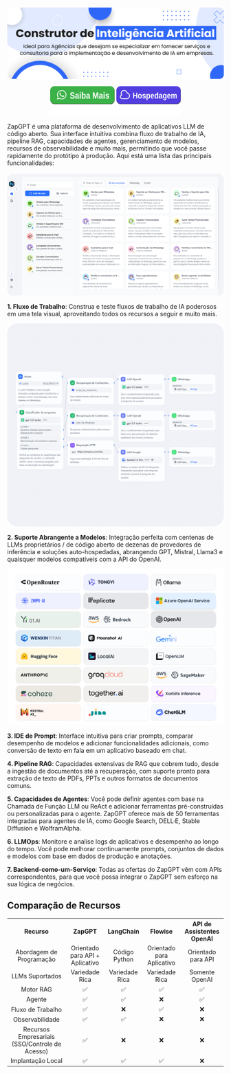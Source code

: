 <img alt="Static Badge" src="images/artificial_intelligence.png"></a>

<p align="center">
    <a href="https://wa.me/message/LC7ABX3MOJEFL1" target="_blank">
        <img width="150" alt="Static Badge" src="images/action.svg"></a>
    <a href="https://wa.me/message/LC7ABX3MOJEFL2" target="_blank">
        <img width="150" alt="Static Badge" src="images/action-2.svg"></a>
</p>

ZapGPT é uma plataforma de desenvolvimento de aplicativos LLM de código aberto. Sua interface intuitiva combina fluxo de trabalho de IA, pipeline RAG, capacidades de agentes, gerenciamento de modelos, recursos de observabilidade e muito mais, permitindo que você passe rapidamente do protótipo à produção. Aqui está uma lista das principais funcionalidades:
</br> </br>
 <img alt="Static Badge" src="images/Home.png"></a>

**1. Fluxo de Trabalho**: 
  Construa e teste fluxos de trabalho de IA poderosos em uma tela visual, aproveitando todos os recursos a seguir e muito mais.

 <img alt="Static Badge" src="images/Workflow.png"></a>

**2. Suporte Abrangente a Modelos**: 
  Integração perfeita com centenas de LLMs proprietários / de código aberto de dezenas de provedores de inferência e soluções auto-hospedadas, abrangendo GPT, Mistral, Llama3 e quaisquer modelos compatíveis com a API do OpenAI.

<img alt="Static Badge" src="images/LLM.png"></a>

**3. IDE de Prompt**: 
  Interface intuitiva para criar prompts, comparar desempenho de modelos e adicionar funcionalidades adicionais, como conversão de texto em fala em um aplicativo baseado em chat. 

**4. Pipeline RAG**: 
  Capacidades extensivas de RAG que cobrem tudo, desde a ingestão de documentos até a recuperação, com suporte pronto para extração de texto de PDFs, PPTs e outros formatos de documentos comuns.

**5. Capacidades de Agentes**: 
  Você pode definir agentes com base na Chamada de Função LLM ou ReAct e adicionar ferramentas pré-construídas ou personalizadas para o agente. ZapGPT oferece mais de 50 ferramentas integradas para agentes de IA, como Google Search, DELL·E, Stable Diffusion e WolframAlpha.

**6. LLMOps**: 
  Monitore e analise logs de aplicativos e desempenho ao longo do tempo. Você pode melhorar continuamente prompts, conjuntos de dados e modelos com base em dados de produção e anotações.

**7. Backend-como-um-Serviço**: 
  Todas as ofertas do ZapGPT vêm com APIs correspondentes, para que você possa integrar o ZapGPT sem esforço na sua lógica de negócios.

## Comparação de Recursos
<table style="width: 100%;">
  <tr>
    <th align="center">Recurso</th>
    <th align="center">ZapGPT</th>
    <th align="center">LangChain</th>
    <th align="center">Flowise</th>
    <th align="center">API de Assistentes OpenAI</th>
  </tr>
  <tr>
    <td align="center">Abordagem de Programação</td>
    <td align="center">Orientado para API + Aplicativo</td>
    <td align="center">Código Python</td>
    <td align="center">Orientado para Aplicativo</td>
    <td align="center">Orientado para API</td>
  </tr>
  <tr>
    <td align="center">LLMs Suportados</td>
    <td align="center">Variedade Rica</td>
    <td align="center">Variedade Rica</td>
    <td align="center">Variedade Rica</td>
    <td align="center">Somente OpenAI</td>
  </tr>
  <tr>
    <td align="center">Motor RAG</td>
    <td align="center">✅</td>
    <td align="center">✅</td>
    <td align="center">✅</td>
    <td align="center">✅</td>
  </tr>
  <tr>
    <td align="center">Agente</td>
    <td align="center">✅</td>
    <td align="center">✅</td>
    <td align="center">❌</td>
    <td align="center">✅</td>
  </tr>
  <tr>
    <td align="center">Fluxo de Trabalho</td>
    <td align="center">✅</td>
    <td align="center">❌</td>
    <td align="center">✅</td>
    <td align="center">❌</td>
  </tr>
  <tr>
    <td align="center">Observabilidade</td>
    <td align="center">✅</td>
    <td align="center">✅</td>
    <td align="center">❌</td>
    <td align="center">❌</td>
  </tr>
  <tr>
    <td align="center">Recursos Empresariais (SSO/Controle de Acesso)</td>
    <td align="center">✅</td>
    <td align="center">❌</td>
    <td align="center">❌</td>
    <td align="center">❌</td>
  </tr>
  <tr>
    <td align="center">Implantação Local</td>
    <td align="center">✅</td>
    <td align="center">✅</td>
    <td align="center">✅</td>
    <td align="center">❌</td>
  </tr>
</table>

